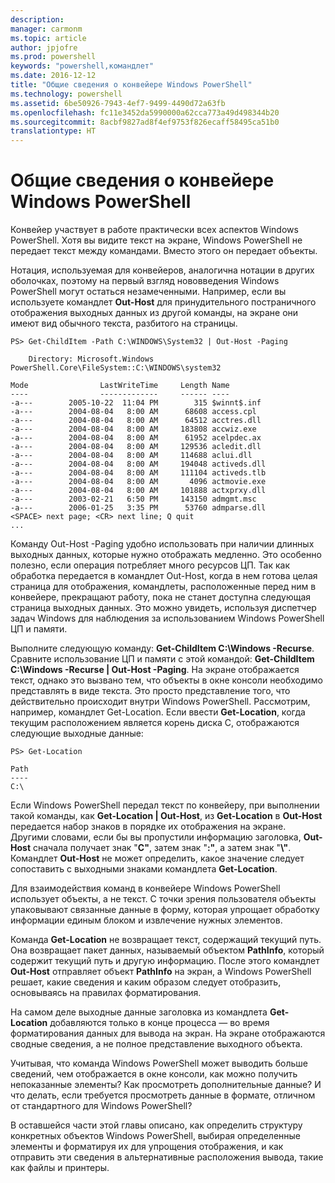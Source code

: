 ```yaml
---
description: 
manager: carmonm
ms.topic: article
author: jpjofre
ms.prod: powershell
keywords: "powershell,командлет"
ms.date: 2016-12-12
title: "Общие сведения о конвейере Windows PowerShell"
ms.technology: powershell
ms.assetid: 6be50926-7943-4ef7-9499-4490d72a63fb
ms.openlocfilehash: fc11e3452da5990000a62cca773a49d498344b20
ms.sourcegitcommit: 8acbf9827ad8f4ef9753f826ecaff58495ca51b0
translationtype: HT
---
```

# <a name="understanding-the-windows-powershell-pipeline"></a>Общие сведения о конвейере Windows PowerShell
Конвейер участвует в работе практически всех аспектов Windows PowerShell. Хотя вы видите текст на экране, Windows PowerShell не передает текст между командами. Вместо этого он передает объекты.

Нотация, используемая для конвейеров, аналогична нотации в других оболочках, поэтому на первый взгляд нововведения Windows PowerShell могут остаться незамеченными. Например, если вы используете командлет **Out-Host** для принудительного постраничного отображения выходных данных из другой команды, на экране они имеют вид обычного текста, разбитого на страницы.

```
PS> Get-ChildItem -Path C:\WINDOWS\System32 | Out-Host -Paging

    Directory: Microsoft.Windows PowerShell.Core\FileSystem::C:\WINDOWS\system32

Mode                LastWriteTime     Length Name
----                -------------     ------ ----
-a---        2005-10-22  11:04 PM        315 $winnt$.inf
-a---        2004-08-04   8:00 AM      68608 access.cpl
-a---        2004-08-04   8:00 AM      64512 acctres.dll
-a---        2004-08-04   8:00 AM     183808 accwiz.exe
-a---        2004-08-04   8:00 AM      61952 acelpdec.ax
-a---        2004-08-04   8:00 AM     129536 acledit.dll
-a---        2004-08-04   8:00 AM     114688 aclui.dll
-a---        2004-08-04   8:00 AM     194048 activeds.dll
-a---        2004-08-04   8:00 AM     111104 activeds.tlb
-a---        2004-08-04   8:00 AM       4096 actmovie.exe
-a---        2004-08-04   8:00 AM     101888 actxprxy.dll
-a---        2003-02-21   6:50 PM     143150 admgmt.msc
-a---        2006-01-25   3:35 PM      53760 admparse.dll
<SPACE> next page; <CR> next line; Q quit
...
```

Команду Out-Host -Paging удобно использовать при наличии длинных выходных данных, которые нужно отображать медленно. Это особенно полезно, если операция потребляет много ресурсов ЦП. Так как обработка передается в командлет Out-Host, когда в нем готова целая страница для отображения, командлеты, расположенные перед ним в конвейере, прекращают работу, пока не станет доступна следующая страница выходных данных. Это можно увидеть, используя диспетчер задач Windows для наблюдения за использованием Windows PowerShell ЦП и памяти.

Выполните следующую команду: **Get-ChildItem C:\\Windows -Recurse**. Сравните использование ЦП и памяти с этой командой: **Get-ChildItem C:\\Windows -Recurse | Out-Host -Paging**. На экране отображается текст, однако это вызвано тем, что объекты в окне консоли необходимо представлять в виде текста. Это просто представление того, что действительно происходит внутри Windows PowerShell. Рассмотрим, например, командлет Get-Location. Если ввести **Get-Location**, когда текущим расположением является корень диска C, отображаются следующие выходные данные:

```
PS> Get-Location

Path
----
C:\
```

Если Windows PowerShell передал текст по конвейеру, при выполнении такой команды, как **Get-Location | Out-Host**, из **Get-Location** в **Out-Host** передается набор знаков в порядке их отображения на экране. Другими словами, если бы вы пропустили информацию заголовка, **Out-Host** сначала получает знак "**C"**, затем знак "**:"**, а затем знак "**\\"**. Командлет **Out-Host** не может определить, какое значение следует сопоставить с выходными знаками командлета **Get-Location**.

Для взаимодействия команд в конвейере Windows PowerShell использует объекты, а не текст. С точки зрения пользователя объекты упаковывают связанные данные в форму, которая упрощает обработку информации единым блоком и извлечение нужных элементов.

Команда **Get-Location** не возвращает текст, содержащий текущий путь. Она возвращает пакет данных, называемый объектом **PathInfo**, который содержит текущий путь и другую информацию. После этого командлет **Out-Host** отправляет объект **PathInfo** на экран, а Windows PowerShell решает, какие сведения и каким образом следует отобразить, основываясь на правилах форматирования.

На самом деле выходные данные заголовка из командлета **Get-Location** добавляются только в конце процесса — во время форматирования данных для вывода на экран. На экране отображаются сводные сведения, а не полное представление выходного объекта.

Учитывая, что команда Windows PowerShell может выводить больше сведений, чем отображается в окне консоли, как можно получить непоказанные элементы? Как просмотреть дополнительные данные? И что делать, если требуется просмотреть данные в формате, отличном от стандартного для Windows PowerShell?

В оставшейся части этой главы описано, как определить структуру конкретных объектов Windows PowerShell, выбирая определенные элементы и форматируя их для упрощения отображения, и как отправить эти сведения в альтернативные расположения вывода, такие как файлы и принтеры.

